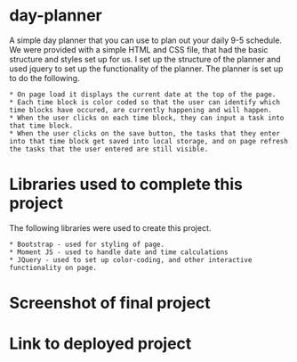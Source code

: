 # day-planner
A simple day planner that you can use to plan out your daily 9-5 schedule. We were provided with a simple HTML and CSS file, that had the basic structure and styles set up for us. I set up the structure of the planner and used jquery to set up the functionality of the planner. The planner is set up to do the following. 

    * On page load it displays the current date at the top of the page. 
    * Each time block is color coded so that the user can identify which time blocks have occured, are currently happening and will happen. 
    * When the user clicks on each time block, they can input a task into that time block. 
    * When the user clicks on the save button, the tasks that they enter into that time block get saved into local storage, and on page refresh the tasks that the user entered are still visible. 

# Libraries used to complete this project 
The following libraries were used to create this project. 

    * Bootstrap - used for styling of page. 
    * Moment JS - used to handle date and time calculations
    * JQuery - used to set up color-coding, and other interactive functionality on page. 

# Screenshot of final project


# Link to deployed project 
